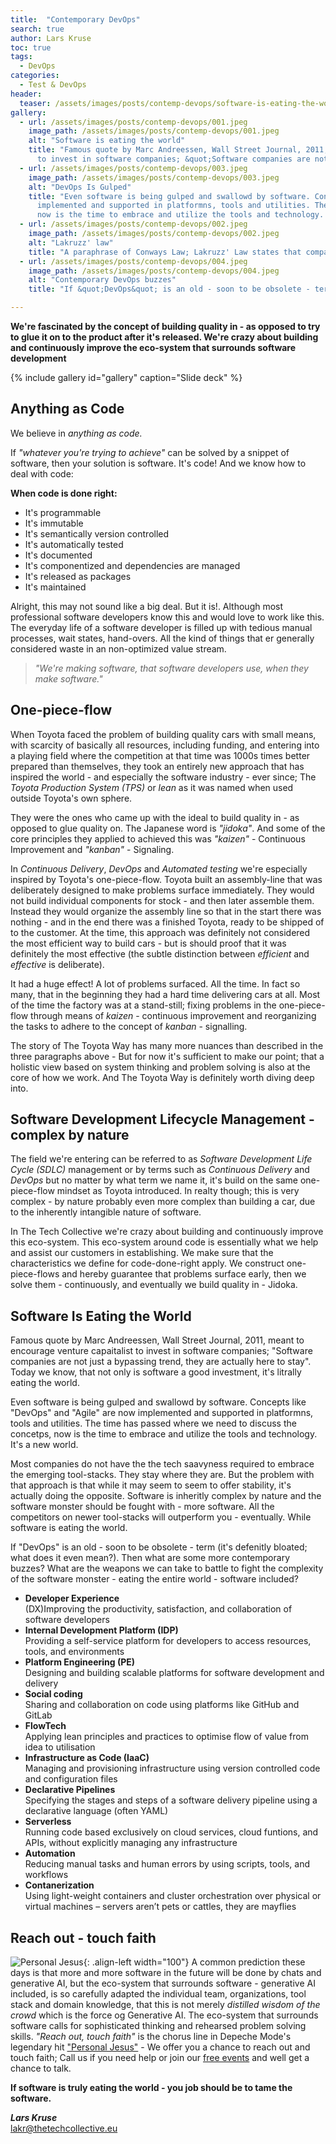 ```yaml
---
title:  "Contemporary DevOps"
search: true
author: Lars Kruse
toc: true
tags:
  - DevOps
categories: 
  - Test & DevOps
header:
  teaser: /assets/images/posts/contemp-devops/software-is-eating-the-world.jpg
gallery:
  - url: /assets/images/posts/contemp-devops/001.jpeg
    image_path: /assets/images/posts/contemp-devops/001.jpeg
    alt: "Software is eating the world"
    title: "Famous quote by Marc Andreessen, Wall Street Journal, 2011, meant to encourage venture capaitalist 
      to invest in software companies; &quot;Software companies are not just a bypassing trend, they are actually here to stay&quot;."
  - url: /assets/images/posts/contemp-devops/003.jpeg
    image_path: /assets/images/posts/contemp-devops/003.jpeg
    alt: "DevOps Is Gulped"
    title: "Even software is being gulped and swallowd by software. Concepts like &quot;DevOps&quot; and &quot;Agile&quot; are now 
      implemented and supported in platformns, tools and utilities. The time has passed where we need to discuss the concetps, 
      now is the time to embrace and utilize the tools and technology. It's a new world."
  - url: /assets/images/posts/contemp-devops/002.jpeg
    image_path: /assets/images/posts/contemp-devops/002.jpeg
    alt: "Lakruzz' law"
    title: "A paraphrase of Conways Law; Lakruzz' Law states that companies are reluctant to change and embrace tech - &quot;Show me your tool stack - and I can predict the year your companie was founded&quot;. Most companies do not have the the tech saavyness required to embrace the emerging tool-stacks. They  stay where they are. But the problem with that approach is that while it may offer seem to offer stability, it's actually doing the opposite. Software is inheritly complex by nature and the software monster should be fought with - more software. All the competitors on newer tool-stacks will bypass you, eventually. Software is eating the world."
  - url: /assets/images/posts/contemp-devops/004.jpeg
    image_path: /assets/images/posts/contemp-devops/004.jpeg
    alt: "Contemporary DevOps buzzes"
    title: "If &quot;DevOps&quot; is an old - soon to be obsolete - term (it's defenitly bloated; what does it even mean?). Then what are some more contemporary buzzes? What are the weapons we can take to battle to fight the complexity of the software monster - eating the entire world - software included?"

---
```


**We're fascinated by the concept of building quality in - as opposed to try to glue it on to the product after it's released. We're crazy about building and continuously improve the eco-system that surrounds software development**

{% include gallery id="gallery" caption="Slide deck" %}

<break clear="left"/> 

## Anything as Code
We believe in _anything as code._  

If _"whatever you're trying to achieve"_ can be solved by a snippet of software, then your solution is software. It's code! And we know how to deal with code:

**When code is done right:**

- It's programmable
- It's immutable
- It's semantically version controlled
- It's automatically tested
- It's documented
- It's componentized and dependencies are managed
- It's released as packages
- It's maintained

Alright, this may not sound like a big deal. But it is!. Although most professional software developers know this and would love to work like this. The everyday life of a software developer is filled up with tedious manual processes, wait states, hand-overs. All the kind of things that er generally considered waste in an non-optimized value stream.

> _"We're making software, that software developers use, when they make software."_

## One-piece-flow
When Toyota faced the problem of building quality cars with small means, with scarcity of basically all resources, including funding, and entering into a playing field where the competition at that time was 1000s times better prepared than themselves, they took an entirely new approach that has inspired the world - and especially the software industry - ever since; The _Toyota Production System (TPS)_ or _lean_ as it was named when used outside Toyota's own sphere. 

They were the ones who came up with the ideal to build quality in - as opposed to glue quality on. The Japanese word is _"jidoka"_.  And some of the core principles they applied to achieved this was _"kaizen"_ - Continuous Improvement and _"kanban"_ -  Signaling.

In _Continuous Delivery_, _DevOps_ and _Automated testing_ we're especially inspired by Toyota's one-piece-flow. Toyota built an assembly-line that was deliberately designed to make problems surface immediately. They would not build individual components for stock - and then later assemble them. Instead they would organize the assembly line so that in the start there was nothing - and in the end there was a finished Toyota, ready to be shipped of to the customer. At the time, this approach was definitely not considered the most efficient way to build cars - but is should proof that it was definitely the most effective (the subtle distinction between _efficient_ and  _effective_ is deliberate).

It had a huge effect! A lot of problems surfaced. All the time. In fact so many, that in the beginning they had a hard time delivering cars at all. Most of the time the factory was at a stand-still; fixing problems in the one-piece-flow through means of _kaizen_ - continuous improvement and reorganizing the tasks to adhere to the concept of _kanban_ - signalling.

The story of The Toyota Way has many more nuances than described in the three paragraphs above - But for now it's sufficient to make our point; that a holistic view based on system thinking and problem solving is also at the core of how we work. And The Toyota Way is definitely worth diving deep into.  

## Software Development Lifecycle Management - complex by nature

The field we're entering can be referred to as _Software Development Life Cycle (SDLC)_ management or by terms such as _Continuous Delivery_ and _DevOps_ but no matter by what term we name it, it's build on the same one-piece-flow mindset as Toyota introduced. In realty though; this is very complex - by nature probably even more complex than building a car, due to the inherently intangible nature of software.

In The Tech Collective we're crazy about building and continuously improve this eco-system. This eco-system around code is essentially what we help and assist our customers in establishing. We make sure that the characteristics we define for code-done-right apply. We construct one-piece-flows and hereby guarantee that problems surface early, then we solve them - continuously, and eventually we build quality in - Jidoka.

## Software Is Eating the World
Famous quote by Marc Andreessen, Wall Street Journal, 2011, meant to encourage venture capaitalist to invest in software companies; &quot;Software companies are not just a bypassing trend, they are actually here to stay&quot;. Today we know, that not only is software a good investment, it's litrally eating the world.

Even software is being gulped and swallowd by software. Concepts like &quot;DevOps&quot; and &quot;Agile&quot; are now implemented and supported in platformns, tools and utilities. The time has passed where we need to discuss the concetps, now is the time to embrace and utilize the tools and technology. It's a new world.

Most companies do not have the the tech saavyness required to embrace the emerging tool-stacks. They stay where they are. But the problem with that approach is that while it may seem to seem to offer stability, it's actually doing the opposite. Software is inheritly complex by nature and the software monster should be fought with - more software. All the competitors on newer tool-stacks will outperform you - eventually. While software is eating the world.

If &quot;DevOps&quot; is an old - soon to be obsolete - term (it's defenitly bloated; what does it even mean?). Then what are some more contemporary buzzes? What are the weapons we can take to battle to fight the complexity of the software monster - eating the entire world - software included?

- **Developer Experience**<br/>(DX)Improving the productivity, satisfaction, and collaboration of software developers
- **Internal Development Platform (IDP)**<br/>Providing a self-service platform for developers to access resources, tools, and environments
- **Platform Engineering (PE)**<br/>Designing and building scalable platforms for software development and delivery
- **Social coding**<br/>Sharing and collaboration on code using platforms like GitHub and GitLab
- **FlowTech**<br/>Applying lean principles and practices to optimise flow of value from idea to utilisation
- **Infrastructure as Code (IaaC)**<br/>Managing and provisioning infrastructure using version controlled code and configuration files
- **Declarative Pipelines**<br/>Specifying the stages and steps of a software delivery pipeline using a declarative language (often YAML)
- **Serverless**<br/>Running code based exclusively on cloud services, cloud funtions, and APIs, without explicitly managing any infrastructure
- **Automation**<br/>Reducing manual tasks and human errors by using scripts, tools, and workflows
- **Contanerization**<br/>Using light-weight containers and cluster orchestration over physical or virtual machines – servers aren’t pets or cattles, they are mayflies

## Reach out - touch faith

![Personal Jesus](https://github.com/thetechcollective/.github/assets/155492/4386bf30-0638-4e23-9d70-3ba907e3bd7c){: .align-left width="100"}
A common prediction these days is that more and more software in the future will be done by chats and generative AI, but the eco-system that surrounds software - generative AI included, is so carefully adapted the individual team, organizations, tool stack and domain knowledge, that this is not merely _distilled wisdom of the crowd_  which is the force og Generative AI. The eco-system that surrounds software calls for sophisticated thinking and rehearsed problem solving skills.  _"Reach out, touch faith"_ is the chorus line in Depeche Mode's legendary hit ["Personal Jesus"](https://www.youtube.com/watch?v=u1xrNaTO1bI) - We offer you a chance to reach out and touch faith; Call us if you need help or join our [free events](/events/) and well get a chance to talk. 

**If software is truly eating the world - you job should be to tame the software.**

**_Lars Kruse<br/>_**
[lakr@thetechcollective.eu](mailto:lakr@thetechcollective.eu)

